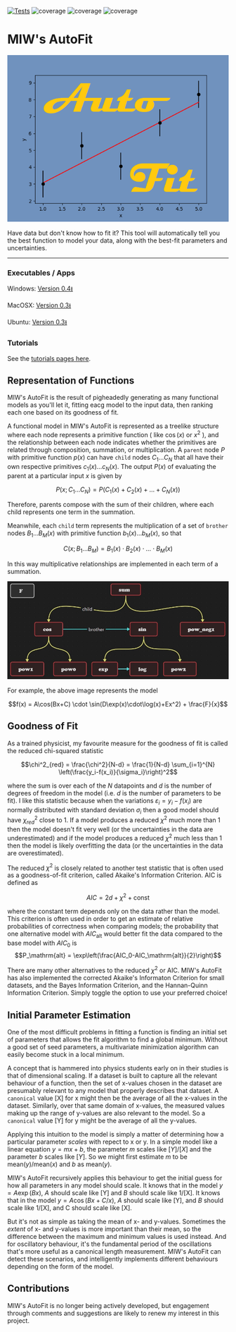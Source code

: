 [![Tests](https://github.com/MattInglisWhalen/MIW_AutoFit/actions/workflows/tests.yml/badge.svg)](https://github.com/MattInglisWhalen/MIW_AutoFit/actions/workflows/tests.yml)
   ![coverage](https://img.shields.io/endpoint?url=https://gist.githubusercontent.com/MattInglisWhalen/4fb351291438ee5d4f772ff9966f06d3/raw/covbadge_windows.json) ![coverage](https://img.shields.io/endpoint?url=https://gist.githubusercontent.com/MattInglisWhalen/4fb351291438ee5d4f772ff9966f06d3/raw/covbadge_macos.json) ![coverage](https://img.shields.io/endpoint?url=https://gist.githubusercontent.com/MattInglisWhalen/4fb351291438ee5d4f772ff9966f06d3/raw/covbadge_ubuntu.json)
# MIW's AutoFit
 
!["MIW's AutoFit splash image"](/autofit/images/splash.png "Splash image")

 Have data but don't know how to fit it? This tool will automatically 
 tell you the best function to model your data, along with the best-fit parameters and uncertainties.

---

### Executables / Apps 

Windows: [Version 0.4⭳](https://dl.dropboxusercontent.com/scl/fi/fv1x2h01qfl4sylskqzzu/MIWs_AutoFit_04_win.zip?rlkey=z3rgph8rgz4wpdx0jimrklq5i&dl=0)

MacOSX: [Version 0.3⭳](https://ingliswhalen.files.wordpress.com/2023/11/a7ead-miw_autofit_free_03_osx.zip)

Ubuntu: [Version 0.3⭳](https://ingliswhalen.files.wordpress.com/2023/11/5f4e1-miw_autofit_free_03_linux.zip)

### Tutorials

See the [tutorials pages here](https://mattingliswhalen.github.io/MIWs_AutoFit_Tutorial_1/).

## Representation of Functions

MIW's AutoFit is the result of pigheadedly generating as many functional models as you'll let it, 
fitting eacg model to the input data, then ranking each one based on its goodness of fit.

A functional model in MIW's AutoFit is represented as a treelike structure where each node represents a primitive function 
( like $\cos(x)$ or $x^2$ ), and the relationship between each node indicates whether
the primitives are related through composition, summation, or multiplication. A `parent` node $P$ with primitive function
$p(x)$ can have `child` nodes $C_1 \ldots C_N$ that all have their own respective primitives $c_1(x) \ldots c_N(x)$. 
The output $P(x)$ of evaluating the parent at a particular input $x$ is given by 

$$P(x;C_1 \ldots C_N) = P(C_1(x) + C_2(x) + \ldots + C_N(x))$$

Therefore, parents compose with the sum of their children, where each child represents one term in the summation.

Meanwhile, each `child` term represents the multiplication of a set of `brother` nodes
$B_1 \ldots B_M(x)$ with primitive function $b_1(x) \ldots b_M(x)$, so that 

$$C(x; B_1 \ldots B_M) = B_1(x) \cdot B_2(x) \cdot \ldots \cdot B_M(x)$$

In this way multiplicative relationships are implemented in each term of a summation.

!["MIW's AutoFit Tree Structure"](/autofit/images/hierarchy.jpg "Hierarchy image")

For example, the above image represents the model

$$f(x) = A\cos(Bx+C) \cdot \sin(D\exp(x)\cdot\log(x)+Ex^2) + \frac{F}{x}$$

## Goodness of Fit

As a trained physicist, my favourite measure for the goodness of fit is called the reduced chi-squared statistic

$$\chi^2_{red} = \frac{\chi^2}{N-d} = \frac{1}{N-d} \sum_{i=1}^{N} \left(\frac{y_i-f(x_i)}{\sigma_i}\right)^2$$

where the sum is over each of the $N$ datapoints and $d$ is the number of degrees of freedom in
the model (i.e. $d$ is the number of parameters to be fit). I like this statistic because when
the variations $\varepsilon_i = y_i-f(x_i)$ are normally distributed with standard deviation $\sigma_i$
then a good model should have $\chi^2_{red}$ close to 1. If a model produces a reduced $\chi^2$ much more than 1
then the model doesn't fit very well (or the uncertainties in the data are underestimated) and if the model
produces a reduced $\chi^2$ much less than 1 then the model is likely overfitting the data
(or the uncertainties in the data are overestimated).

The reduced  $\chi^2$ is closely related to another test statistic that is often used as a goodness-of-fit
criterion, called Akaike's Information Criterion. AIC is defined as 

$$AIC = 2d + \chi^2 + \mathrm{const}$$

where the constant term depends only on the data rather than the model. This criterion is often used in
order to get an estimate of relative probabilities of correctness when comparing models; the probability that
one alternative model with $AIC_\mathrm{alt}$ would better fit the data compared to the base model with $AIC_0$ is
$$P_\mathrm{alt} = \exp\left(\frac{AIC_0-AIC_\mathrm{alt}}{2}\right)$$

There are many other alternatives to the reduced $\chi^2$ or AIC. MIW's AutoFit has also implemented the corrected
Akaike's Informaton Criterion for small datasets, and the Bayes Information Criterion, and the Hannan-Quinn Information Criterion.
Simply toggle the option to use your preferred choice!

## Initial Parameter Estimation

One of the most difficult problems in fitting a function is finding an initial set of parameters
that allows the fit algorithm to find a global minimum. Without a good set of seed parameters, a multivariate
minimization algorithm can easily become stuck in a local minimum. 

A concept that is hammered into physics students early on in their studies is that of dimensional scaling.
If a dataset is built to capture all the relevant behaviour of a function, then the set of x-values chosen
in the dataset are presumably relevant to any model that properly describes that dataset. A 
`canonical` value \[X\] for x might then be the average of all the x-values in the dataset. Similarly, over 
that same domain of x-values, the measured values making up the range of y-values are also relevant to the model.
So a `canonical` value \[Y\] for y might be the average of all the y-values.

Applying this intuition to the model is simply a matter of determining how a particular parameter *scales* with
repect to x or y. In a simple model like a linear equation $y=mx+b$, the parameter $m$ scales like $[Y]/[X]$ and
the parameter $b$ scales like $[Y]$. So we might first estimate $m$ to be mean($y$)/mean($x$) and $b$ as mean($y$).

MIW's AutoFit recursively applies this behaviour to get the initial guess for how all parameters in any model
should scale. It knows that in the model $y=A\exp(Bx)$, $A$ should scale like \[Y\] and $B$ should scale like 1/\[X\]. It knows that
in the model $y=A\cos(Bx+C/x)$, $A$ should scale like \[Y\], and $B$ should scale like 1/\[X\], and C should scale like \[X\].

But it's not as simple as taking the mean of x- and y-values. Sometimes the *extent* of x- and y-values is more important than
their mean, so the difference between the maximum and minimum values is used instead. And for oscillatory behaviour, 
it's the fundamental period of the oscillations that's more useful as a canonical length measurement. MIW's AutoFit
can detect these scenarios, and intelligently implements different behaviours depending on the form of the model.


## Contributions

MIW's AutoFit is no longer being actively developed, but engagement through comments and suggestions are
likely to renew my interest in this project.



